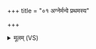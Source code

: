 +++
title = "०१ अग्नेर्मन्वे प्रथमस्य"

+++
<details><summary>मूलम् (VS)</summary>

अ॒ग्नेर्म॑न्वे प्रथ॒मस्य॒ प्रचे॑तसः॒ पाञ्च॑जन्यस्य बहु॒धा यमि॒न्धते॑।  
विशो॑विशः प्रविशि॒वांस॑मीमहे॒ स नो॑ मुञ्च॒त्वंह॑सः ॥
</details>